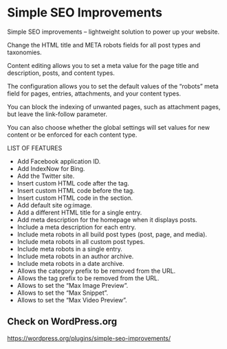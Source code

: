# Simple SEO Improvements

Simple SEO improvements – lightweight solution to power up your website.

Change the HTML title and META robots fields for all post types and taxonomies.

Content editing allows you to set a meta value for the page title and description, posts, and content types.

The configuration allows you to set the default values of the “robots” meta field for pages, entries, attachments, and your content types.

You can block the indexing of unwanted pages, such as attachment pages, but leave the link-follow parameter.

You can also choose whether the global settings will set values for new content or be enforced for each content type.

LIST OF FEATURES
- Add Facebook application ID.
- Add IndexNow for Bing.
- Add the Twitter site.
- Insert custom HTML code after the <BODY> tag.
- Insert custom HTML code before the </BODY> tag.
- Insert custom HTML code in the <HEAD> section.
- Add default site og:image.
- Add a different HTML title for a single entry.
- Add meta description for the homepage when it displays posts.
- Include a meta description for each entry.
- Include meta robots in all build post types (post, page, and media).
- Include meta robots in all custom post types.
- Include meta robots in a single entry.
- Include meta robots in an author archive.
- Include meta robots in a date archive.
- Allows the category prefix to be removed from the URL.
- Allows the tag prefix to be removed from the URL.
- Allows to set the “Max Image Preview”.
- Allows to set the “Max Snippet”.
- Allows to set the “Max Video Preview”.

## Check on WordPress.org

https://wordpress.org/plugins/simple-seo-improvements/
